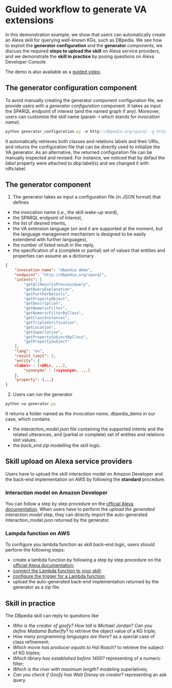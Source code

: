 # Guided workflow to generate VA extensions

In this demonstration example, we show that users can automatically create an Alexa skill for querying well-known KGs, such as DBpedia.
We see how to exploit the **generator configuration** and the **generator** components,
we discuss the required **steps to upload the skill** on Alexa service providers,
and we demonstrate the **skill in practice** by posing questions on Alexa Developer Console. 

The demo is also available as a [guided video](https://drive.google.com/file/d/1zvWgcO2FeHTNgnFVPWN2pra221oTKYKH/view?usp=sharing).

## The generator configuration component

To avoid manually creating the generator component configuration file, we provide users with a *generator configuration* component.
It takes as input the SPARQL endpoint of interest (and the named graph if any). Moreover, users can customize the skill name (param -i which stands for *invocation name*).

```js
python generator_configuration.py -e http://dbpedia.org/sparql -g http://dbpedia.org -i "dbpedia demo"
```
It automatically retrieves both classes and relations labels and their URIs, and returns the configuration file that can be directly used to initialize the VA generator.
As an alternative, the returned configuration file can be manually inspected and revised. For instance, we noticed that by defaul the *label* property were attached to dbp:label(s) and we changed it with rdfs:label.

## The generator component

1. The generator takes as input a configuration file (in JSON format) that defines 
- the invocation name (i.e., the skill wake-up word),
- the SPARQL endpoint of interest,
- the list of desired intents,
- the VA extension language (*en* and *it* are supported at the moment, but the language management mechanism is designed to be easily extendend with further languages),
- the number of listed result in the reply,
- the specification of a (complete or partial) set of values that entities and properties can assume as a dictionary
```json
{
    "invocation_name": "dbpedia demo", 
    "endpoint": "http://dbpedia.org/sparql",
    "intents": [
        "getAllResultsPreviousQuery",
        "getQueryExplanation",
        "getFurtherDetails",
        "getPropertyObject",
        "getDescription",
        "getNumericFilter",
        "getNumericFilterByClass",
        "getClassInstances",
        "getTripleVerification",
        "getLocation",
        "getSuperlative",
        "getPropertySubjectByClass",
        "getPropertySubject"
    ],
    "lang": "en",
    "result_limit": 5, 
    "entity": {
	<label> : [<URL>, ...],
        "synonyms" : [<synonym>, ...]
    },
    "property": {...}
}
```
2. Users can run the generator
```js
python va-generator.py
```

It returns a folder named as the *invocation name*, dbpedia_demo in our case, which contains
- the *interaction\_model.json* file containing the supported intents and the related utterances, and (partial or complete) set of entities and relations slot values.
- the *back\_end.zip* modelling the skill logic.

## Skill upload on Alexa service providers

Users have to upload the skill interaction model on Amazon Developer and the back-end implementation on AWS by following the **standard** procedure.

### Interaction model on Amazon Developer

You can follow a step by step procedure on the [official Alexa documentation](https://developer.amazon.com/en-US/docs/alexa/devconsole/create-a-skill-and-choose-the-interaction-model.html#create-a-new-skill).
When users have to perform the *upload the generated interaction model* step, they can directly import the auto-generated interaction\_model.json returned by the generator.

### Lampda function on AWS

To configure you lambda function as skill back-end logic, users should perform the following steps:
- create a lambda function by following a step by step procedure on the [official Alexa documentation](https://developer.amazon.com/en-US/docs/alexa/custom-skills/host-a-custom-skill-as-an-aws-lambda-function.html#deploy-app);
- [connect the Lambda function to your skill](https://developer.amazon.com/en-US/docs/alexa/custom-skills/host-a-custom-skill-as-an-aws-lambda-function.html#connect-to-skill);
- [configure the trigger for a Lambda function](https://developer.amazon.com/en-US/docs/alexa/custom-skills/host-a-custom-skill-as-an-aws-lambda-function.html#configuring-the-alexa-skills-kit-trigger);
- upload the auto-generated back-end implementation returned by the generator as a zip file.

## Skill in practice

The DBpedia skill can reply to questions like 
- *Who is the creator of goofy? How tall is Michael Jordan? Can you define Madama Butterfly?*
 to retrieve the object value of a KG triple; 
- *How many programming languages are there?* as a special case of class refinement; 
- *Which movie has producer equals to Hal Roach?* to retrieve the subject of KG triples; 
- *Which library has established before 1400?* representing of a numeric filter; 
- *Which is the river with maximum length?* modeling superlatives; 
- *Can you check if Goofy has Walt Disney as creator?* representing an ask query.

